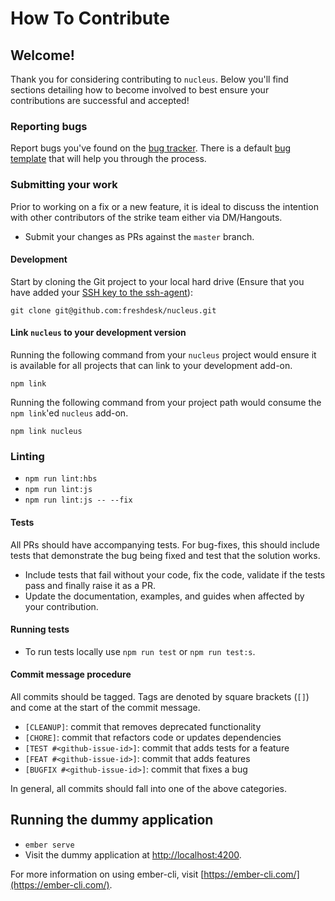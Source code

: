 # How To Contribute

## Welcome!

Thank you for considering contributing to `nucleus`. Below you'll find sections detailing how to become involved to best ensure your contributions are successful and accepted!

### Reporting bugs

Report bugs you've found on the [bug tracker](https://github.com/freshdesk/nucleus/issues). There is a default [bug template](.github/ISSUE_TEMPLATE.md) that will help you through the process.

### Submitting your work

Prior to working on a fix or a new feature, it is ideal to discuss the intention with other contributors of the strike team either via DM/Hangouts.

* Submit your changes as PRs against the `master` branch.

#### Development

Start by cloning the Git project to your local hard drive (Ensure that you have added your [SSH key to the ssh-agent](https://help.github.com/articles/generating-a-new-ssh-key-and-adding-it-to-the-ssh-agent/#adding-your-ssh-key-to-the-ssh-agent)):

```
git clone git@github.com:freshdesk/nucleus.git
```

#### Link `nucleus` to your development version

Running the following command from your `nucleus` project would ensure it is available for all projects that can link to your development add-on.

```
npm link
```

Running the following command from your project path would consume the `npm link`'ed `nucleus` add-on.

```
npm link nucleus
```

### Linting

* `npm run lint:hbs`
* `npm run lint:js`
* `npm run lint:js -- --fix`

#### Tests

All PRs should have accompanying tests. For bug-fixes, this should include tests that demonstrate the bug being fixed and test that the solution works.

* Include tests that fail without your code, fix the code, validate if the tests pass and finally raise it as a PR.
* Update the documentation, examples, and guides when affected by your contribution.

#### Running tests

* To run tests locally use `npm run test` or `npm run test:s`.

#### Commit message procedure

All commits should be tagged. Tags are denoted by square brackets (`[]`) and come at the start of the commit message.

* `[CLEANUP]`: commit that removes deprecated functionality
* `[CHORE]`: commit that refactors code or updates dependencies
* `[TEST #<github-issue-id>]`: commit that adds tests for a feature
* `[FEAT #<github-issue-id>]`: commit that adds features
* `[BUGFIX #<github-issue-id>]`: commit that fixes a bug

In general, all commits should fall into one of the above categories.


## Running the dummy application

* `ember serve`
* Visit the dummy application at [http://localhost:4200](http://localhost:4200).

For more information on using ember-cli, visit [https://ember-cli.com/](https://ember-cli.com/).
